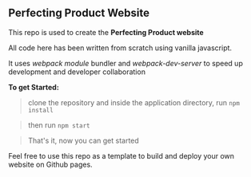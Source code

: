## Perfecting Product Website

This repo is used to create the **Perfecting Product website**

All code here has been written from scratch using vanilla javascript.

It uses _webpack module_ bundler and _webpack-dev-server_ to speed up development and developer collaboration

**To get Started:**

> clone the repository and inside the application directory, run `npm install`

> then run `npm start`

> That's it, now you can get started

Feel free to use this repo as a template to build and deploy your own website on Github pages.
